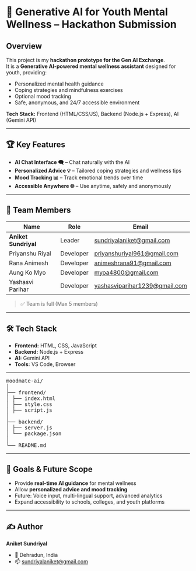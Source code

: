 # 🚀 Generative AI for Youth Mental Wellness – Hackathon Submission

## Overview
This project is my **hackathon prototype for the Gen AI Exchange**.  
It is a **Generative AI-powered mental wellness assistant** designed for youth, providing:

- Personalized mental health guidance  
- Coping strategies and mindfulness exercises  
- Optional mood tracking  
- Safe, anonymous, and 24/7 accessible environment  

**Tech Stack:** Frontend (HTML/CSS/JS), Backend (Node.js + Express), AI (Gemini API)

---

## 🏆 Key Features
- **AI Chat Interface 🗨️** – Chat naturally with the AI  
- **Personalized Advice 💡** – Tailored coping strategies and wellness tips  
- **Mood Tracking 📊** – Track emotional trends over time  
- **Accessible Anywhere 🌐** – Use anytime, safely and anonymously  

---

## 👥 Team Members
| Name | Role | Email |
|------|------|-------|
| **Aniket Sundriyal** | Leader | sundriyalaniket@gmail.com |
| Priyanshu Riyal | Developer | priyanshuriyal961@gmail.com |
| Rana Animesh | Developer | animeshrana91@gmail.com |
| Aung Ko Myo | Developer | myoa4800@gmail.com |
| Yashasvi Parihar | Developer | yashasviparihar1239@gmail.com |

> ✅ Team is full (Max 5 members)

---

## 🛠️ Tech Stack
- **Frontend:** HTML, CSS, JavaScript  
- **Backend:** Node.js + Express  
- **AI:** Gemini API  
- **Tools:** VS Code, Browser  

---

<pre>
moodmate-ai/
│
├── frontend/
│ ├── index.html
│ ├── style.css
│ ├── script.js
│
├── backend/
│ ├── server.js
│ └── package.json
│
└── README.md
</pre>

---

## 🎯 Goals & Future Scope
- Provide **real-time AI guidance** for mental wellness  
- Allow **personalized advice and mood tracking**  
- Future: Voice input, multi-lingual support, advanced analytics  
- Expand accessibility to schools, colleges, and youth platforms  

---

## ✍️ Author
**Aniket Sundriyal**  
- 📍 Dehradun, India  
- 📫 sundriyalaniket@gmail.com

